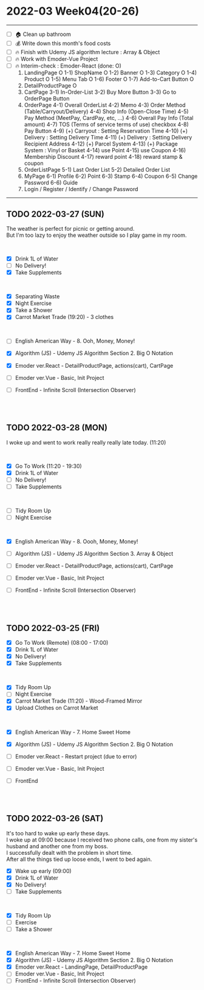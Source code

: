 # 2022-03 Week04(20-26) 
<hr>

- [ ] :house: Clean up bathroom
- [ ] :moneybag: Write down this month's food costs
- [ ] :fire: Finish with Udemy JS algorithm lecture : Array & Object 
- [ ] :fire: Work with Emoder-Vue Project
- [ ] :fire: Interim-check : Emoder-React (done: O)
    1) LandingPage O
        1-1) ShopName O
        1-2) Banner O
        1-3) Category O
        1-4) Product O
        1-5) Menu Tab O
        1-6) Footer O
        1-7) Add-to-Cart Button O
    2) DetailProductPage O
    3) CartPage
        3-1) In-Order-List
        3-2) Buy More Button
        3-3) Go to OrderPage Button
    4) OrderPage
        4-1) Overall OrderList
        4-2) Memo 
        4-3) Order Method (Table/Carryout/Delivery)
        4-4) Shop Info (Open-Close Time)
        4-5) Pay Method (MeetPay, CardPay, etc, ...)
        4-6) Overall Pay Info (Total amount)
        4-7) TOS (Terms of service terms of use) checkbox 
        4-8) Pay Button 
        4-9) (+) Carryout : Setting Reservation Time
        4-10) (+) Delivery : Setting Delivery Time
        4-11) (+) Delivery : Setting Delivery Recipient Address
        4-12) (+) Parcel System
        4-13) (+) Package System : Vinyl or Basket
        4-14) use Point
        4-15) use Coupon
        4-16) Membership Discount
        4-17) reward point
        4-18) reward stamp & coupon 
    5) OrderListPage
        5-1) Last Order List
        5-2) Detailed Order List
    6) MyPage
        6-1) Profile
        6-2) Point
        6-3) Stamp
        6-4) Coupon
        6-5) Change Password
        6-6) Guide 
    7) Login / Register / Identify / Change Password

<hr>
   

## TODO 2022-03-27 (SUN)

The weather is perfect for picnic or getting around. <br>
But I'm too lazy to enjoy the weather outside so I play game in my room. 

<br>

- [x] Drink 1L of Water
- [ ] No Delivery! 
- [x] Take Supplements 
<br>

- [x] Separating Waste
- [x] Night Exercise 
- [x] Take a Shower
- [x] Carrot Market Trade (19:20) - 3 clothes 
<br>

- [ ] English American Way - 8. Ooh, Money, Money!
- [x] Algorithm (JS) - Udemy JS Algorithm Section 2. Big O Notation 
- [x] Emoder ver.React - DetailProductPage, actions(cart), CartPage
- [ ] Emoder ver.Vue - Basic, Init Project
- [ ] FrontEnd - Infinite Scroll (Intersection Observer)



<br><br>

## TODO 2022-03-28 (MON)

I woke up and went to work really really really late today. (11:20)

<br>

- [x] Go To Work (11:20 - 19:30)
- [x] Drink 1L of Water
- [ ] No Delivery! 
- [ ] Take Supplements 
<br>

- [ ] Tidy Room Up
- [ ] Night Exercise 
<br>

- [x] English American Way - 8. Oooh, Money, Money!
- [ ] Algorithm (JS) - Udemy JS Algorithm Section 3. Array & Object
- [ ] Emoder ver.React - DetailProductPage, actions(cart), CartPage
- [ ] Emoder ver.Vue - Basic, Init Project
- [ ] FrontEnd - Infinite Scroll (Intersection Observer)



<br><br>

## TODO 2022-03-25 (FRI)

- [x] Go To Work (Remote) (08:00 - 17:00)
- [x] Drink 1L of Water
- [x] No Delivery! 
- [x] Take Supplements
<br>

- [x] Tidy Room Up
- [ ] Night Exercise
- [x] Carrot Market Trade (11:20) - Wood-Framed Mirror
- [x] Upload Clothes on Carrot Market 
<br>

- [x] English American Way - 7. Home Sweet Home
- [x] Algorithm (JS) - Udemy JS Algorithm Section 2. Big O Notation 
- [ ] Emoder ver.React - Restart project (due to error)
- [ ] Emoder ver.Vue - Basic, Init Project
- [ ] FrontEnd 



<br><br>

## TODO 2022-03-26 (SAT)

It's too hard to wake up early these days. <br>
I woke up at 09:00 because I received two phone calls, 
one from my sister's husband and another one from my boss. <br>
I successfully dealt with the problem in short time. <br>
After all the things tied up loose ends, I went to bed again. <br>

- [x] Wake up early (09:00)
- [x] Drink 1L of Water
- [x] No Delivery! 
- [ ] Take Supplements
<br>

- [x] Tidy Room Up
- [ ] Exercise
- [ ] Take a Shower
<br>

- [x] English American Way - 7. Home Sweet Home
- [x] Algorithm (JS) - Udemy JS Algorithm Section 2. Big O Notation 
- [x] Emoder ver.React - LandingPage, DetailProductPage 
- [ ] Emoder ver.Vue - Basic, Init Project
- [ ] FrontEnd - Infinite Scroll (Intersection Observer)